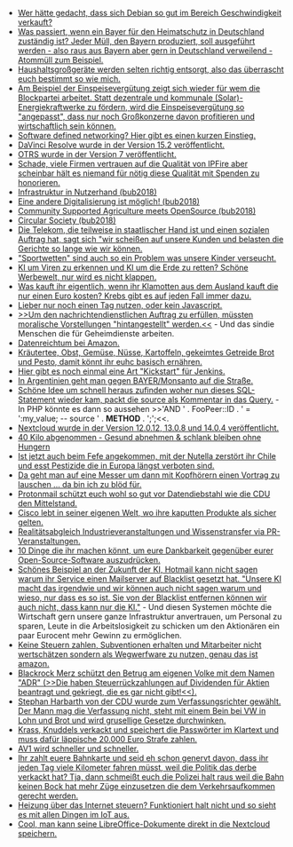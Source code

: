 * [Wer hätte gedacht, dass sich Debian so gut im Bereich Geschwindigkeit verkauft?](https://www.phoronix.com/scan.php?page=article&item=void-linux-2018)
* [Was passiert, wenn ein Bayer für den Heimatschutz in Deutschland zuständig ist? Jeder Müll, den Bayern produziert, soll ausgeführt werden - also raus aus Bayern aber gern in Deutschland verweilend - Atommüll zum Beispiel.](https://blog.fefe.de/?ts=a50c635d)
* [Haushaltsgroßgeräte werden selten richtig entsorgt, also das überrascht euch bestimmt so wie mich.](http://www.sonnenseite.com/de/umwelt/die-wenigsten-haushaltsgrossgeraete-werden-ordnungsgemaess-gesammelt.html)
* [Am Beispiel der Einspeisevergütung zeigt sich wieder für wem die Blockpartei arbeitet. Statt dezentrale und kommunale (Solar)-Energiekraftwerke zu fördern, wird die Einspeisevergütung so "angepasst", dass nur noch Großkonzerne davon profitieren und wirtschaftlich sein können.](http://www.sonnenseite.com/de/politik/bundesregierung-angriff-auf-die-energiewende-in-buergerhand.html)
* [Software defined networking? Hier gibt es einen kurzen Einstieg.](https://opensource.com/article/18/11/intro-software-defined-networking)
* [DaVinci Resolve wurde in der Version 15.2 veröffentlicht.](https://www.pro-linux.de/news/1/26513/videoeditor-davinci-resolve-152-f%C3%BCr-linux-freigegeben.html)
* [OTRS wurde in der Version 7 veröffentlicht.](https://www.pro-linux.de/news/1/26514/help-desk-system-otrs-7-erschienen.html)
* [Schade, viele Firmen vertrauen auf die Qualität von IPFire aber scheinbar hält es niemand für nötig diese Qualität mit Spenden zu honorieren.](https://www.pro-linux.de/news/1/26515/ipfire-startet-spendenkampagne.html)
* [Infrastruktur in Nutzerhand (bub2018)](https://cdn.media.ccc.de/events/bitsundbaeume/2018/h264-hd/bub2018-75-deu-Infrastruktur_in_Nutzerhand_hd.mp4)
* [Eine andere Digitalisierung ist möglich! (bub2018)](https://cdn.media.ccc.de/events/bitsundbaeume/2018/h264-hd/bub2018-246-deu-Eine_andere_Digitalisierung_ist_moeglich.mp4)
* [Community Supported Agriculture meets OpenSource (bub2018)](https://cdn.media.ccc.de/events/bitsundbaeume/2018/h264-hd/bub2018-210-deu-Community_Supported_Agriculture_meets_OpenSource_hd.mp4)
* [Circular Society (bub2018)](https://cdn.media.ccc.de/events/bitsundbaeume/2018/h264-hd/bub2018-207-deu-Circular_Society_hd.mp4)
* [Die Telekom, die teilweise in staatlischer Hand ist und einen sozialen Auftrag hat, sagt sich "wir scheißen auf unsere Kunden und belasten die Gerichte so lange wie wir können.](https://tuxproject.de/blog/2018/11/drosselon/)
* ["Sportwetten" sind auch so ein Problem was unsere Kinder verseucht.](https://blog.fefe.de/?ts=a50b046e)
* [KI um Viren zu erkennen und KI um die Erde zu retten? Schöne Werbewelt, nur wird es nicht klappen.](https://blog.fefe.de/?ts=a50bbf16)
* [Was kauft ihr eigentlich, wenn ihr Klamotten aus dem Ausland kauft die nur einen Euro kosten? Krebs gibt es auf jeden Fall immer dazu.](https://netzfrauen.org/2018/11/21/clothes-2-2/)
* [Lieber nur noch einen Tag nutzen, oder kein Javascript.](https://blog.fefe.de/?ts=a50bbc04)
* [>>Um den nachrichtendienstlichen Auftrag zu erfüllen, müssten moralische Vorstellungen "hintangestellt" werden.<<](https://blog.fefe.de/?ts=a50bba5f) - Und das sindie Menschen die für Geheimdienste arbeiten.
* [Datenreichtum bei Amazon.](https://blog.fefe.de/?ts=a50bb874)
* [Kräutertee, Obst, Gemüse, Nüsse, Kartoffeln, gekeimtes Getreide Brot und Pesto, damit könnt ihr euhc basisch ernähren.](https://www.smarticular.net/basische-lebensmittel-rezepte-uebersaeuerung-cellulite-allergie/)
* [Hier gibt es noch einmal eine Art "Kickstart" für Jenkins.](https://opensource.com/article/18/11/getting-started-jenkins-x)
* [In Argentinien geht man gegen BAYER/Monsanto auf die Straße.](https://netzfrauen.org/2018/11/22/bayermonsanto-4/)
* [Schöne Idee um schnell heraus zufinden woher nun dieses SQL-Statement wieder kam, packt die source als Kommentar in das Query.](https://ma.ttias.be/tracking-sql-queries/) - In PHP könnte es dann so aussehen >>'AND  ' . FooPeer::ID . ' = ':my_value; -- source ' . __METHOD__ . ';';<<.
* [Nextcloud wurde in der Version 12.0.12, 13.0.8 und 14.0.4 veröffentlicht.](https://nextcloud.com/blog/nextcloud-12.0.12-13.0.8-and-14.0.4-are-available/)
* [40 Kilo abgenommen - Gesund abnehmen & schlank bleiben ohne Hungern](https://www.welt-im-wandel.tv/video/40-kilo-abgenommen-gesund-abnehmen-schlank-bleiben-ohne-hungern/)
* [Ist jetzt auch beim Fefe angekommen, mit der Nutella zerstört ihr Chile und esst Pestizide die in Europa längst verboten sind.](https://blog.fefe.de/?ts=a50ab396)
* [Da geht man auf eine Messer um dann mit Kopfhörern einen Vortrag zu lauschen ... da bin ich zu blöd für.](https://blog.fefe.de/?ts=a50ab103)
* [Protonmail schützt euch wohl so gut vor Datendiebstahl wie die CDU den Mittelstand.](https://blog.fefe.de/?ts=a50aaf39)
* [Cisco lebt in seiner eigenen Welt, wo ihre kaputten Produkte als sicher gelten.](https://blog.fefe.de/?ts=a50b8a63)
* [Realitätsabgleich Industrieveranstaltungen und Wissenstransfer via PR-Veranstaltungen.](https://blog.fefe.de/?ts=a50bfc32)
* [10 Dinge die ihr machen könnt, um eure Dankbarkeit gegenüber eurer Open-Source-Software auszudrücken.](https://opensource.com/article/18/11/ways-give-thanks-open-source)
* [Schönes Beispiel an der Zukunft der KI, Hotmail kann nicht sagen warum ihr Service einen Mailserver auf Blacklist gesetzt hat. "Unsere KI macht das irgendwie und wir können auch nicht sagen warum und wieso, nur dass es so ist. Sie von der Blacklist entfernen können wir auch nicht, dass kann nur die KI."](https://blog.fefe.de/?ts=a50aba98) - Und diesen Systemen möchte die Wirtschaft gern unsere ganze Infrastruktur anvertrauen, um Personal zu sparen, Leute in die Arbeitslosigkeit zu schicken um den Aktionären ein paar Eurocent mehr Gewinn zu ermöglichen.
* [Keine Steuern zahlen, Subventionen erhalten und Mitarbeiter nicht wertschätzen sondern als Wegwerfware zu nutzen, genau das ist amazon.](https://netzfrauen.org/2018/11/22/black-friday-2/)
* [Blackrock Merz schützt den Betrug am eigenen Volke mit dem Namen "ADR" (>>Die haben Steuerrückzahlungen auf Dividenden für Aktien beantragt und gekriegt, die es gar nicht gibt!<<).](https://blog.fefe.de/?ts=a5081c8b)
* [Stephan Harbarth von der CDU wurde zum Verfassungsrichter gewählt. Der Mann mag die Verfassung nicht, steht mit einem Bein bei VW in Lohn und Brot und wird grusellige Gesetze durchwinken.](https://blog.fefe.de/?ts=a508109a)
* [Krass, Knuddels verkackt und speichert die Passwörter im Klartext und muss dafür läppische 20.000 Euro Strafe zahlen.](https://blog.fefe.de/?ts=a508038e)
* [AV1 wird schneller und schneller.](https://www.pro-linux.de/news/1/26525/av1-codec-dav1d-jetzt-vollst%C3%A4ndig.html)
* [Ihr zahlt euere Bahnkarte und seid eh schon genervt davon, dass ihr jeden Tag viele Kilometer fahren müsst, weil die Politik das derbe verkackt hat? Tja, dann schmeißt euch die Polizei halt raus weil die Bahn keinen Bock hat mehr Züge einzusetzen die dem Verkehrsaufkommen gerecht werden.](https://blog.fefe.de/?ts=a509868c)
* [Heizung über das Internet steuern? Funktioniert halt nicht und so sieht es mit allen Dingen im IoT aus.](https://blog.fefe.de/?ts=a509f085)
* [Cool, man kann seine LibreOffice-Dokumente direkt in die Nextcloud speichern.](https://www.schilljs.com/2018/11/22/save-libreoffice-to-nextcloud.html)
